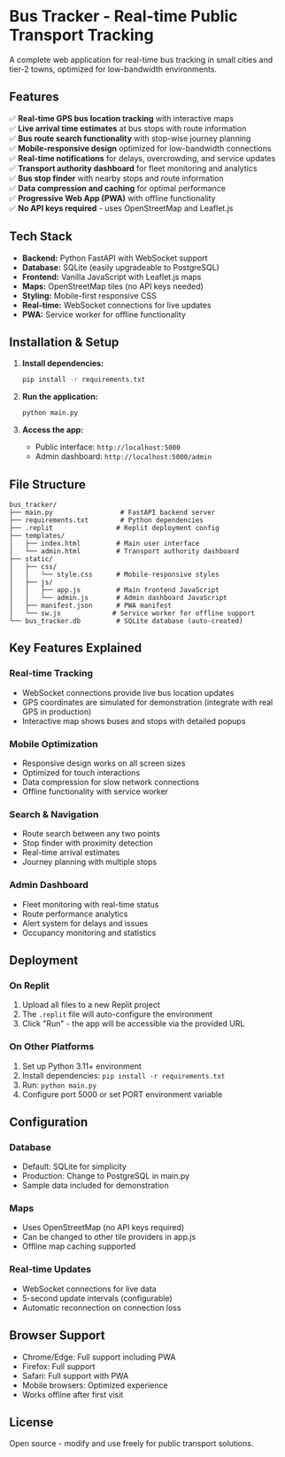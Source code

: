 # Bus Tracker - Real-time Public Transport Tracking

A complete web application for real-time bus tracking in small cities and tier-2 towns, optimized for low-bandwidth environments.

## Features

✅ **Real-time GPS bus location tracking** with interactive maps  
✅ **Live arrival time estimates** at bus stops with route information  
✅ **Bus route search functionality** with stop-wise journey planning  
✅ **Mobile-responsive design** optimized for low-bandwidth connections  
✅ **Real-time notifications** for delays, overcrowding, and service updates  
✅ **Transport authority dashboard** for fleet monitoring and analytics  
✅ **Bus stop finder** with nearby stops and route information  
✅ **Data compression and caching** for optimal performance  
✅ **Progressive Web App (PWA)** with offline functionality  
✅ **No API keys required** - uses OpenStreetMap and Leaflet.js  

## Tech Stack

- **Backend:** Python FastAPI with WebSocket support
- **Database:** SQLite (easily upgradeable to PostgreSQL)
- **Frontend:** Vanilla JavaScript with Leaflet.js maps
- **Maps:** OpenStreetMap tiles (no API keys needed)
- **Styling:** Mobile-first responsive CSS
- **Real-time:** WebSocket connections for live updates
- **PWA:** Service worker for offline functionality

## Installation & Setup

1. **Install dependencies:**
   ```bash
   pip install -r requirements.txt
   ```

2. **Run the application:**
   ```bash
   python main.py
   ```

3. **Access the app:**
   - Public interface: `http://localhost:5000`
   - Admin dashboard: `http://localhost:5000/admin`

## File Structure

```
bus_tracker/
├── main.py                 # FastAPI backend server
├── requirements.txt        # Python dependencies
├── .replit                # Replit deployment config
├── templates/
│   ├── index.html         # Main user interface
│   └── admin.html         # Transport authority dashboard
├── static/
│   ├── css/
│   │   └── style.css      # Mobile-responsive styles
│   ├── js/
│   │   ├── app.js         # Main frontend JavaScript
│   │   └── admin.js       # Admin dashboard JavaScript
│   ├── manifest.json      # PWA manifest
│   └── sw.js             # Service worker for offline support
└── bus_tracker.db         # SQLite database (auto-created)
```

## Key Features Explained

### Real-time Tracking
- WebSocket connections provide live bus location updates
- GPS coordinates are simulated for demonstration (integrate with real GPS in production)
- Interactive map shows buses and stops with detailed popups

### Mobile Optimization
- Responsive design works on all screen sizes
- Optimized for touch interactions
- Data compression for slow network connections
- Offline functionality with service worker

### Search & Navigation
- Route search between any two points
- Stop finder with proximity detection
- Real-time arrival estimates
- Journey planning with multiple stops

### Admin Dashboard
- Fleet monitoring with real-time status
- Route performance analytics
- Alert system for delays and issues
- Occupancy monitoring and statistics

## Deployment

### On Replit
1. Upload all files to a new Replit project
2. The `.replit` file will auto-configure the environment
3. Click "Run" - the app will be accessible via the provided URL

### On Other Platforms
1. Set up Python 3.11+ environment
2. Install dependencies: `pip install -r requirements.txt`
3. Run: `python main.py`
4. Configure port 5000 or set PORT environment variable

## Configuration

### Database
- Default: SQLite for simplicity
- Production: Change to PostgreSQL in main.py
- Sample data included for demonstration

### Maps
- Uses OpenStreetMap (no API keys required)
- Can be changed to other tile providers in app.js
- Offline map caching supported

### Real-time Updates
- WebSocket connections for live data
- 5-second update intervals (configurable)
- Automatic reconnection on connection loss

## Browser Support

- Chrome/Edge: Full support including PWA
- Firefox: Full support
- Safari: Full support with PWA
- Mobile browsers: Optimized experience
- Works offline after first visit

## License

Open source - modify and use freely for public transport solutions.
